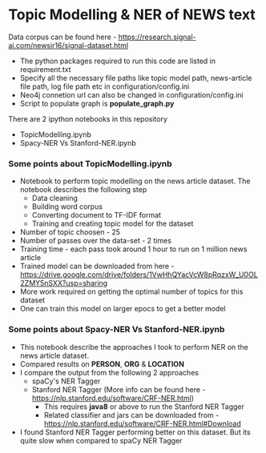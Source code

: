 # Topic Modelling & NER of NEWS text

Data corpus can be found here - https://research.signal-ai.com/newsir16/signal-dataset.html

- The python packages required to run this code are listed in requirement.txt
- Specify all the necessary file paths like topic model path, news-article file path, log file path etc in configuration/config.ini
- Neo4j connetion url can also be changed in configuration/config.ini
- Script to populate graph is **populate_graph.py**

There are 2 ipython notebooks in this repository
- TopicModelling.ipynb 
- Spacy-NER Vs Stanford-NER.ipynb

### Some points about TopicModelling.ipynb
- Notebook to perform topic modelling on the news article dataset. The notebook describes the following step
  - Data cleaning
  - Building word corpus
  - Converting document to TF-IDF format
  - Training and creating topic model for the dataset
- Number of topic choosen - 25
- Number of passes over the data-set - 2 times
- Training time - each pass took around 1 hour to run on 1 million news article
- Trained model can be downloaded from here - https://drive.google.com/drive/folders/1VwHhQYacVcW8pRqzxW_U0OL2ZMY5nSXX?usp=sharing
- More work required on getting the optimal number of topics for this dataset
- One can train this model on larger epocs to get a better model

### Some points about Spacy-NER Vs Stanford-NER.ipynb
- This notebook describe the approaches I took to perform NER on the news article dataset.
- Compared results on **PERSON**, **ORG** & **LOCATION**
- I compare the output from the following 2 approaches
  - spaCy's NER Tagger
  - Stanford NER Tagger (More info can be found here - https://nlp.stanford.edu/software/CRF-NER.html)
    - This requires **java8** or above to run the Stanford NER Tagger
    - Related classifier and jars can be downloaded from - https://nlp.stanford.edu/software/CRF-NER.html#Download 
- I found Stanford NER Tagger performing better on this dataset. But its quite slow when compared to spaCy NER Tagger
